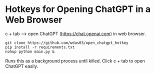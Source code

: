 # Hotkeys for Opening ChatGPT in a Web Browser
c + tab --> open ChatGPT (https://chat.openai.com) in web browser.

    git clone https://github.com/wdas03/open_chatgpt_hotkey
    pip install -r requirements.txt
    nohup python main.py &

Runs this as a background process until killed. Click c + tab to open ChatGPT easily.